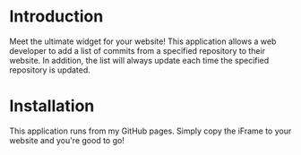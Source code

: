 # Introduction
Meet the ultimate widget for your website! This application allows a web developer to add a list of commits from a specified repository to their website. In addition, the list will always update each time the specified repository is updated.

# Installation
This application runs from my GitHub pages. Simply copy the iFrame to your website and you're good to go!
